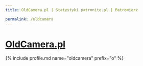 ```yaml
---
title: OldCamera.pl | Statystyki patronite.pl | Patromierz

permalink: /oldcamera
---
```


# [OldCamera.pl](https://patronite.pl/oldcamera)

{% include profile.md name="oldcamera" prefix="o" %}
